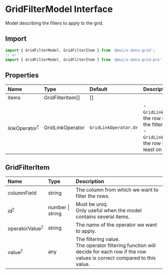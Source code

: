 # GridFilterModel Interface

<p class="description">Model describing the filters to apply to the grid.</p>

## Import

```js
import { GridFilterModel, GridFilterItem } from '@mui/x-data-grid';
// or
import { GridFilterModel, GridFilterItem } from '@mui/x-data-grid-pro';
```

## Properties

| Name                                                                                           | Type                                            | Default                                                 | Description                                                                                                                                |
| :--------------------------------------------------------------------------------------------- | :---------------------------------------------- | :------------------------------------------------------ | :----------------------------------------------------------------------------------------------------------------------------------------- |
| <span class="prop-name">items</span>                                                           | <span class="prop-type">GridFilterItem[]</span> | <span class="prop-default">[]</span>                    |                                                                                                                                            |
| <span class="prop-name optional">linkOperator<sup><abbr title="optional">?</abbr></sup></span> | <span class="prop-type">GridLinkOperator</span> | <span class="prop-default">`GridLinkOperator.Or`</span> | - `GridLinkOperator.And`: the row must pass all the filter items.<br />- `GridLinkOperator.Or`: the row must pass at least on filter item. |

## GridFilterItem

| Name                                                                                            | Type                                            | Description                                                                                                                             |
| :---------------------------------------------------------------------------------------------- | :---------------------------------------------- | :-------------------------------------------------------------------------------------------------------------------------------------- |
| <span class="prop-name">columnField</span>                                                      | <span class="prop-type">string</span>           | The column from which we want to filter the rows.                                                                                       |
| <span class="prop-name optional">id<sup><abbr title="optional">?</abbr></sup></span>            | <span class="prop-type">number \| string</span> | Must be uniq.<br />Only useful when the model contains several items.                                                                   |
| <span class="prop-name optional">operatorValue<sup><abbr title="optional">?</abbr></sup></span> | <span class="prop-type">string</span>           | The name of the operator we want to apply.                                                                                              |
| <span class="prop-name optional">value<sup><abbr title="optional">?</abbr></sup></span>         | <span class="prop-type">any</span>              | The filtering value.<br />The operator filtering function will decide for each row if the row values is correct compared to this value. |
